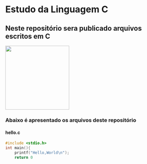 # Estudo da Linguagem C
## Neste repositório sera publicado arquivos escritos em C

<img src="https://giovanidacruz.com.br/wp-content/uploads/2022/11/C-programming-1024x530-1.jpg" height="200">

### Abaixo é apresentado os arquivos deste repositório

#### hello.c

```C
#include <stdio.h>
int main(){
    printf("Hello,World\n");
    return 0
```